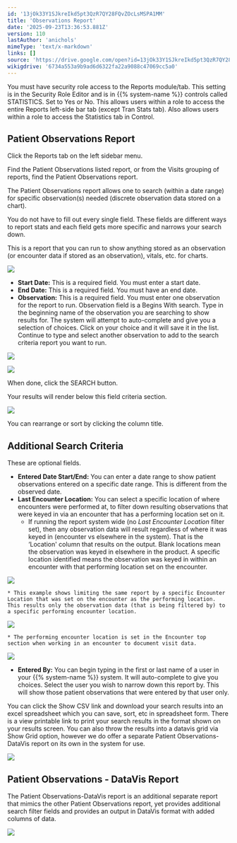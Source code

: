 ```yaml
---
id: '13jOk33Y1SJkreIkd5pt3QzR7QY28FQvZOcLsMSPA1MM'
title: 'Observations Report'
date: '2025-09-23T13:36:53.881Z'
version: 110
lastAuthor: 'anichols'
mimeType: 'text/x-markdown'
links: []
source: 'https://drive.google.com/open?id=13jOk33Y1SJkreIkd5pt3QzR7QY28FQvZOcLsMSPA1MM'
wikigdrive: '6734a553a9b9ad6d6322fa22a9088c47069cc5a0'
---
```

You must have security role access to the Reports module/tab. This setting is in the Security Role Editor and is in {{% system-name %}} controls called STATISTICS. Set to Yes or No. This allows users within a role to access the entire Reports left-side bar tab (except Tran Stats tab). Also allows users within a role to access the Statistics tab in Control.

## Patient Observations Report

Click the Reports tab on the left sidebar menu.

Find the Patient Observations listed report, or from the Visits grouping of reports, find the Patient Observations report.

The Patient Observations report allows one to search (within a date range) for specific observation(s) needed (discrete observation data stored on a chart).

You do not have to fill out every single field. These fields are different ways to report stats and each field gets more specific and narrows your search down.

This is a report that you can run to show anything stored as an observation (or encounter data if stored as an observation), vitals, etc. for charts.

![](../observations-report.assets/f24a16fdc79bac537446190b0ae512e3.png)

* <strong>Start Date:</strong> This is a required field. You must enter a start date.
* <strong>End Date:</strong> This is a required field. You must have an end date.
* <strong>Observation:</strong> This is a required field. You must enter one observation for the report to run. Observation field is a Begins With search.  Type in the beginning name of the observation you are searching to show results for. The system will attempt to auto-complete and give you a selection of choices. Click on your choice and it will save it in the list. Continue to type and select another observation to add to the search criteria report you want to run.

![](../observations-report.assets/6dafaca80251f66cedc1420e8d2d79c3.png)

![](../observations-report.assets/aaf4a86ecc09f180db6a2a4b0c1cca28.png)

When done, click the SEARCH button.

Your results will render below this field criteria section.

![](../observations-report.assets/96771ab039551b29dcdf39211480ed10.png)

You can rearrange or sort by clicking the column title.

## Additional Search Criteria

These are optional fields.

* <strong>Entered Date Start/End:</strong> You can enter a date range to show patient observations entered on a specific date range. This is different from the observed date.
* <strong>Last Encounter Location:</strong> You can select a specific location of where encounters were performed at, to filter down resulting observations that were keyed in via an encounter that has a performing location set on it.
    * If running the report system wide (no <em>Last Encounter Location</em> filter set), then any observation data will result regardless of where it was keyed in (encounter vs elsewhere in the system).  That is the ‘Location' column that results on the output.  Blank locations mean the observation was keyed in elsewhere in the product.  A specific location identified means the observation was keyed in within an encounter with that performing location set on the encounter.

![](../observations-report.assets/caf51ee15020e7a45a869d338c00c213.png)

    * This example shows limiting the same report by a specific Encounter Location that was set on the encounter as the performing location.  This results only the observation data (that is being filtered by) to a specific performing encounter location.

![](../observations-report.assets/3698181b8dd32392557d1af7a584e751.png)

    * The performing encounter location is set in the Encounter top section when working in an encounter to document visit data.

![](../observations-report.assets/c350d7a08d3f8d2ed4ee3551b95277f6.png)

* <strong>Entered By:</strong> You can begin typing in the first or last name of a user in your {{% system-name %}} system. It will auto-complete to give you choices. Select the user you wish to narrow down this report by. This will show those patient observations that were entered by that user only.

You can click the Show CSV link and download your search results into an excel spreadsheet which you can save, sort, etc in spreadsheet form. There is a view printable link to print your search results in the format shown on your results screen.  You can also throw the results into a datavis grid via Show Grid option, however we do offer a separate Patient Observations-DataVis report on its own in the system for use.

![](../observations-report.assets/187599c9dbe809846c5ccfa1115611d2.png)

## Patient Observations - DataVis Report

The Patient Observations-DataVis report is an additional separate report that mimics the other Patient Observations report, yet provides additional search filter fields and provides an output in DataVis format with added columns of data.

![](../observations-report.assets/7ee1267958ef2cb478ace237fffef9f0.png)
